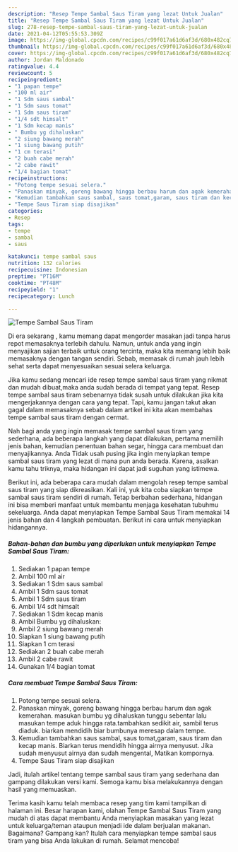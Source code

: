 ```yaml
---
description: "Resep Tempe Sambal Saus Tiram yang lezat Untuk Jualan"
title: "Resep Tempe Sambal Saus Tiram yang lezat Untuk Jualan"
slug: 278-resep-tempe-sambal-saus-tiram-yang-lezat-untuk-jualan
date: 2021-04-12T05:55:53.309Z
image: https://img-global.cpcdn.com/recipes/c99f017a61d6af3d/680x482cq70/tempe-sambal-saus-tiram-foto-resep-utama.jpg
thumbnail: https://img-global.cpcdn.com/recipes/c99f017a61d6af3d/680x482cq70/tempe-sambal-saus-tiram-foto-resep-utama.jpg
cover: https://img-global.cpcdn.com/recipes/c99f017a61d6af3d/680x482cq70/tempe-sambal-saus-tiram-foto-resep-utama.jpg
author: Jordan Maldonado
ratingvalue: 4.4
reviewcount: 5
recipeingredient:
- "1 papan tempe"
- "100 ml air"
- "1 Sdm saus sambal"
- "1 Sdm saus tomat"
- "1 Sdm saus tiram"
- "1/4 sdt himsalt"
- "1 Sdm kecap manis"
- " Bumbu yg dihaluskan"
- "2 siung bawang merah"
- "1 siung bawang putih"
- "1 cm terasi"
- "2 buah cabe merah"
- "2 cabe rawit"
- "1/4 bagian tomat"
recipeinstructions:
- "Potong tempe sesuai selera."
- "Panaskan minyak, goreng bawang hingga berbau harum dan agak kemerahan. masukan bumbu yg dihaluskan tunggu sebentar lalu masukan tempe aduk hingga rata.tambahkan sedikit air, sambil terus diaduk. biarkan mendidih biar bumbunya meresap dalam tempe."
- "Kemudian tambahkan saus sambal, saus tomat,garam, saus tiram dan kecap manis. Biarkan terus mendidih hingga airnya menyusut. Jika sudah menyusut airnya dan sudah mengental, Matikan kompornya."
- "Tempe Saus Tiram siap disajikan"
categories:
- Resep
tags:
- tempe
- sambal
- saus

katakunci: tempe sambal saus 
nutrition: 132 calories
recipecuisine: Indonesian
preptime: "PT16M"
cooktime: "PT48M"
recipeyield: "1"
recipecategory: Lunch

---
```



![Tempe Sambal Saus Tiram](https://img-global.cpcdn.com/recipes/c99f017a61d6af3d/680x482cq70/tempe-sambal-saus-tiram-foto-resep-utama.jpg)

Di era  sekarang , kamu memang dapat mengorder masakan jadi tanpa harus repot memasaknya terlebih dahulu. Namun, untuk anda yang ingin menyajikan sajian terbaik untuk orang tercinta, maka kita memang lebih baik memasaknya dengan tangan sendiri. Sebab, memasak di rumah jauh lebih sehat serta dapat menyesuaikan sesuai selera keluarga.

Jika kamu sedang mencari ide resep tempe sambal saus tiram yang nikmat dan mudah dibuat,maka anda sudah berada di tempat yang tepat. Resep tempe sambal saus tiram  sebenarnya tidak susah untuk dilakukan jika kita mengerjakannya dengan cara yang tepat. Tapi, kamu jangan takut akan gagal dalam memasaknya 
sebab dalam artikel ini kita akan membahas tempe sambal saus tiram dengan cermat.  



Nah bagi anda yang ingin memasak tempe sambal saus tiram yang sederhana, ada beberapa langkah yang dapat dilakukan, pertama memilih jenis bahan, kemudian penentuan bahan segar, hingga cara membuat dan menyajikannya. Anda Tidak usah pusing jika ingin menyiapkan tempe sambal saus tiram yang lezat di mana pun anda berada. Karena, asalkan kamu  tahu triknya, maka hidangan ini dapat jadi suguhan yang istimewa.

Berikut ini, ada beberapa cara mudah dalam mengolah resep tempe sambal saus tiram yang siap dikreasikan. Kali ini, yuk kita coba siapkan tempe sambal saus tiram sendiri di rumah. Tetap berbahan sederhana, hidangan ini bisa memberi manfaat untuk membantu menjaga kesehatan tubuhmu sekeluarga. Anda dapat menyiapkan Tempe Sambal Saus Tiram memakai 14 jenis bahan dan 4 langkah pembuatan. Berikut ini cara untuk menyiapkan hidangannya.

<!--inarticleads1-->

##### Bahan-bahan dan bumbu yang diperlukan untuk menyiapkan Tempe Sambal Saus Tiram:

1. Sediakan 1 papan tempe
1. Ambil 100 ml air
1. Sediakan 1 Sdm saus sambal
1. Ambil 1 Sdm saus tomat
1. Ambil 1 Sdm saus tiram
1. Ambil 1/4 sdt himsalt
1. Sediakan 1 Sdm kecap manis
1. Ambil  Bumbu yg dihaluskan:
1. Ambil 2 siung bawang merah
1. Siapkan 1 siung bawang putih
1. Siapkan 1 cm terasi
1. Sediakan 2 buah cabe merah
1. Ambil 2 cabe rawit
1. Gunakan 1/4 bagian tomat




<!--inarticleads2-->

##### Cara membuat Tempe Sambal Saus Tiram:

1. Potong tempe sesuai selera.
1. Panaskan minyak, goreng bawang hingga berbau harum dan agak kemerahan. masukan bumbu yg dihaluskan tunggu sebentar lalu masukan tempe aduk hingga rata.tambahkan sedikit air, sambil terus diaduk. biarkan mendidih biar bumbunya meresap dalam tempe.
1. Kemudian tambahkan saus sambal, saus tomat,garam, saus tiram dan kecap manis. Biarkan terus mendidih hingga airnya menyusut. Jika sudah menyusut airnya dan sudah mengental, Matikan kompornya.
1. Tempe Saus Tiram siap disajikan




Jadi, itulah artikel tentang  tempe sambal saus tiram  yang sederhana dan gampang dilakukan versi kami. Semoga kamu bisa melakukannya dengan hasil yang memuaskan. 

Terima kasih kamu telah membaca resep yang tim kami tampilkan di halaman ini. Besar harapan kami, olahan  Tempe Sambal Saus Tiram yang mudah di atas dapat membantu Anda menyiapkan masakan yang lezat untuk keluarga/teman ataupun menjadi ide dalam berjualan makanan. Bagaimana? Gampang kan? Itulah cara menyiapkan tempe sambal saus tiram yang bisa Anda lakukan di rumah. Selamat mencoba!

